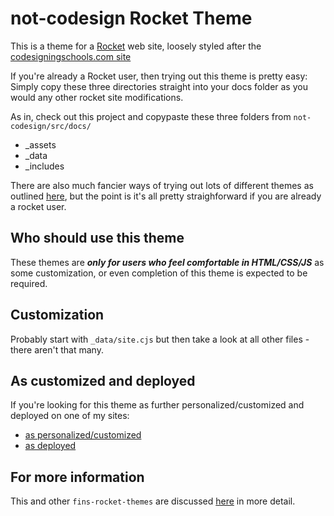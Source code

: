 # not-codesign Rocket Theme

This is a theme for a [Rocket](https://rocket.modern-web.dev/) web site, loosely styled after the [codesigningschools.com site](https://www.codesigningschools.com/)

If you're already a Rocket user, then trying out this theme is pretty easy: Simply copy these three directories straight into your docs folder as you would any other rocket site modifications.

As in, check out this project and copypaste these three folders from `not-codesign/src/docs/`

- _assets
- _data
- _includes

There are also much fancier ways of trying out lots of different themes as outlined [here](https://webappwriter.com/rocket-themes/all/installation/), but the point is it's all pretty straighforward if you are already a rocket user.

## Who should use this theme

These themes are _**only for users who feel comfortable in HTML/CSS/JS**_ as some customization, or even completion of this theme is expected to be required.

## Customization

Probably start with `_data/site.cjs` but then take a look at all other files - there aren't that many.

## As customized and deployed

If you're looking for this theme as further personalized/customized and deployed on one of my sites:

- [as personalized/customized](https://github.com/petecarapetyan/wysinati)
- [as deployed](https://wysinati.com)

## For more information

This and other `fins-rocket-themes` are discussed [here](https://webappwriter.com/rocket-themes/) in more detail.

